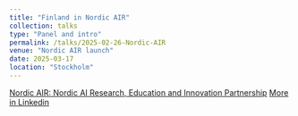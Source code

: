 ```yaml
---
title: "Finland in Nordic AIR"
collection: talks
type: "Panel and intro"
permalink: /talks/2025-02-26-Nordic-AIR
venue: "Nordic AIR launch"
date: 2025-03-17
location: "Stockholm"
---
```


[Nordic AIR: Nordic AI Research, Education and Innovation Partnership](https://www.nordicpartnership.ai)
[More in Linkedin](https://www.linkedin.com/posts/alexandermoltzau_ai-policy-news-finland-denmark-sweden-activity-7300656701836267523-c7OI/)



